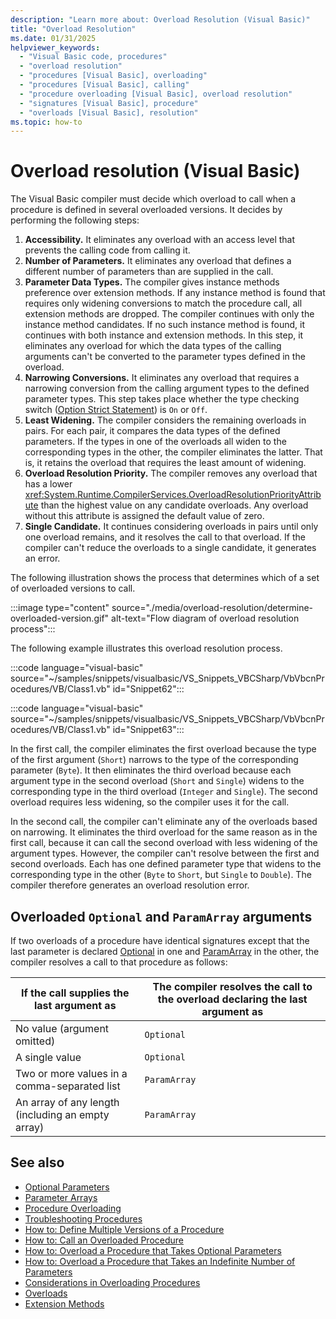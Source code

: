 ```yaml
---
description: "Learn more about: Overload Resolution (Visual Basic)"
title: "Overload Resolution"
ms.date: 01/31/2025
helpviewer_keywords: 
  - "Visual Basic code, procedures"
  - "overload resolution"
  - "procedures [Visual Basic], overloading"
  - "procedures [Visual Basic], calling"
  - "procedure overloading [Visual Basic], overload resolution"
  - "signatures [Visual Basic], procedure"
  - "overloads [Visual Basic], resolution"
ms.topic: how-to
---
```

# Overload resolution (Visual Basic)

The Visual Basic compiler must decide which overload to call when a procedure is defined in several overloaded versions. It decides by performing the following steps:

1. **Accessibility.** It eliminates any overload with an access level that prevents the calling code from calling it.
1. **Number of Parameters.** It eliminates any overload that defines a different number of parameters than are supplied in the call.
1. **Parameter Data Types.** The compiler gives instance methods preference over extension methods. If any instance method is found that requires only widening conversions to match the procedure call, all extension methods are dropped. The compiler continues with only the instance method candidates. If no such instance method is found, it continues with both instance and extension methods.
   In this step, it eliminates any overload for which the data types of the calling arguments can't be converted to the parameter types defined in the overload.
1. **Narrowing Conversions.** It eliminates any overload that requires a narrowing conversion from the calling argument types to the defined parameter types. This step takes place whether the type checking switch ([Option Strict Statement](../../../language-reference/statements/option-strict-statement.md)) is `On` or `Off`.
1. **Least Widening.** The compiler considers the remaining overloads in pairs. For each pair, it compares the data types of the defined parameters. If the types in one of the overloads all widen to the corresponding types in the other, the compiler eliminates the latter. That is, it retains the overload that requires the least amount of widening.
1. **Overload Resolution Priority.** The compiler removes any overload that has a lower <xref:System.Runtime.CompilerServices.OverloadResolutionPriorityAttribute> than the highest value on any candidate overloads. Any overload without this attribute is assigned the default value of zero.
1. **Single Candidate.** It continues considering overloads in pairs until only one overload remains, and it resolves the call to that overload. If the compiler can't reduce the overloads to a single candidate, it generates an error.

The following illustration shows the process that determines which of a set of overloaded versions to call.

:::image type="content" source="./media/overload-resolution/determine-overloaded-version.gif" alt-text="Flow diagram of overload resolution process":::

The following example illustrates this overload resolution process.

:::code language="visual-basic" source="~/samples/snippets/visualbasic/VS_Snippets_VBCSharp/VbVbcnProcedures/VB/Class1.vb" id="Snippet62":::

:::code language="visual-basic" source="~/samples/snippets/visualbasic/VS_Snippets_VBCSharp/VbVbcnProcedures/VB/Class1.vb" id="Snippet63":::

In the first call, the compiler eliminates the first overload because the type of the first argument (`Short`) narrows to the type of the corresponding parameter (`Byte`). It then eliminates the third overload because each argument type in the second overload (`Short` and `Single`) widens to the corresponding type in the third overload (`Integer` and `Single`). The second overload requires less widening, so the compiler uses it for the call.

In the second call, the compiler can't eliminate any of the overloads based on narrowing. It eliminates the third overload for the same reason as in the first call, because it can call the second overload with less widening of the argument types. However, the compiler can't resolve between the first and second overloads. Each has one defined parameter type that widens to the corresponding type in the other (`Byte` to `Short`, but `Single` to `Double`). The compiler therefore generates an overload resolution error.

## Overloaded `Optional` and `ParamArray` arguments

If two overloads of a procedure have identical signatures except that the last parameter is declared [Optional](../../../language-reference/modifiers/optional.md) in one and [ParamArray](../../../language-reference/modifiers/paramarray.md) in the other, the compiler resolves a call to that procedure as follows:

|If the call supplies the last argument as|The compiler resolves the call to the overload declaring the last argument as|
|---|---|
|No value (argument omitted)|`Optional`|
|A single value|`Optional`|
|Two or more values in a comma-separated list|`ParamArray`|
|An array of any length (including an empty array)|`ParamArray`|

## See also

- [Optional Parameters](./optional-parameters.md)
- [Parameter Arrays](./parameter-arrays.md)
- [Procedure Overloading](./procedure-overloading.md)
- [Troubleshooting Procedures](./troubleshooting-procedures.md)
- [How to: Define Multiple Versions of a Procedure](./how-to-define-multiple-versions-of-a-procedure.md)
- [How to: Call an Overloaded Procedure](./how-to-call-an-overloaded-procedure.md)
- [How to: Overload a Procedure that Takes Optional Parameters](./how-to-overload-a-procedure-that-takes-optional-parameters.md)
- [How to: Overload a Procedure that Takes an Indefinite Number of Parameters](./how-to-overload-a-procedure-that-takes-an-indefinite-number-of-parameters.md)
- [Considerations in Overloading Procedures](./considerations-in-overloading-procedures.md)
- [Overloads](../../../language-reference/modifiers/overloads.md)
- [Extension Methods](./extension-methods.md)
